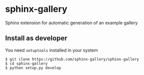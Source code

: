 sphinx-gallery
==============

Sphinx extension for automatic generation of an example gallery

Install as developer
--------------------

You need `setuptools` installed in your system
```
$ git clone https://github.com/sphinx-gallery/sphinx-gallery
$ cd sphinx-gallery
$ python setup.py develop
```
